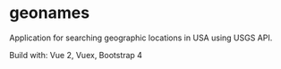 # geonames

Application for searching geographic locations in USA using USGS API.

Build with: Vue 2, Vuex, Bootstrap 4

